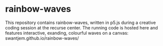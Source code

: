 # rainbow-waves

This repository contains rainbow-waves, written in p5.js during a creative coding session at the recurse center. 
The running code is hosted here and features interactive, exanding, colourful waves on a canvas: swantjem.github.io/rainbow-waves/

